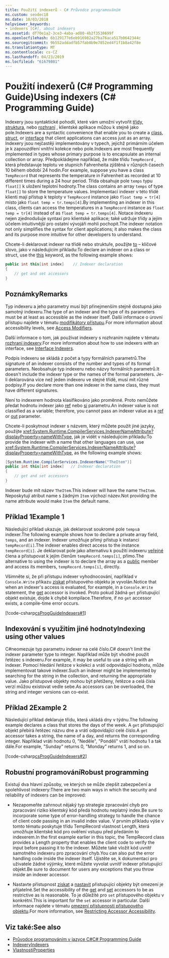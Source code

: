```yaml
---
title: Použití indexerů - C# Průvodce programováním
ms.custom: seodec18
ms.date: 10/03/2018
helpviewer_keywords:
- indexers [C#], about indexers
ms.assetid: df70e1a2-3ce3-4aba-ad80-4b2f3538699f
ms.openlocfilehash: 6b129177e6eb916982a27ba76aca517b0642344c
ms.sourcegitcommit: 9b552addadfb57fab0b9e7852ed4f1f1b8a42f8e
ms.translationtype: MT
ms.contentlocale: cs-CZ
ms.lasthandoff: 04/23/2019
ms.locfileid: "61679801"
---
```

# <a name="using-indexers-c-programming-guide"></a><span data-ttu-id="86ecb-102">Použití indexerů (C# Programming Guide)</span><span class="sxs-lookup"><span data-stu-id="86ecb-102">Using indexers (C# Programming Guide)</span></span>

<span data-ttu-id="86ecb-103">Indexery jsou syntaktické pohodlí, které vám umožní vytvořit [třídy](../../../csharp/language-reference/keywords/class.md), [struktura](../../../csharp/language-reference/keywords/struct.md), nebo [rozhraní](../../../csharp/language-reference/keywords/interface.md) , klientské aplikace můžou k stejně jako pole.</span><span class="sxs-lookup"><span data-stu-id="86ecb-103">Indexers are a syntactic convenience that enable you to create a [class](../../../csharp/language-reference/keywords/class.md), [struct](../../../csharp/language-reference/keywords/struct.md), or [interface](../../../csharp/language-reference/keywords/interface.md) that client applications can access just as an array.</span></span> <span data-ttu-id="86ecb-104">Indexery jsou nejčastěji implementovány v typech, jejichž primárním účelem je k zapouzdření vnitřní kolekce nebo pole.</span><span class="sxs-lookup"><span data-stu-id="86ecb-104">Indexers are most frequently implemented in types whose primary purpose is to encapsulate an internal collection or array.</span></span> <span data-ttu-id="86ecb-105">Předpokládejme například, že máte třídu `TempRecord` , která představuje teplotu ve stupních Fahrenheita zjištěná v různých časech 10 během období 24 hodin.</span><span class="sxs-lookup"><span data-stu-id="86ecb-105">For example, suppose you have a class `TempRecord` that represents the temperature in Fahrenheit as recorded at 10 different times during a 24 hour period.</span></span> <span data-ttu-id="86ecb-106">Třída obsahuje pole `temps` typu `float[]` k uložení teplotní hodnoty.</span><span class="sxs-lookup"><span data-stu-id="86ecb-106">The class contains an array `temps` of type `float[]` to store the temperature values.</span></span> <span data-ttu-id="86ecb-107">Implementací indexer v této třídě klienti mají přístup k teploty v `TempRecord` instance jako `float temp = tr[4]` místo jako `float temp = tr.temps[4]`.</span><span class="sxs-lookup"><span data-stu-id="86ecb-107">By implementing an indexer in this class, clients can access the temperatures in a `TempRecord` instance as `float temp = tr[4]` instead of as `float temp = tr.temps[4]`.</span></span> <span data-ttu-id="86ecb-108">Notace indexeru nejen zjednodušuje syntaxi pro klientské aplikace; také udržuje třídy a jejím účelem intuitivnější pro ostatní vývojáři mohli pochopit.</span><span class="sxs-lookup"><span data-stu-id="86ecb-108">The indexer notation not only simplifies the syntax for client applications; it also makes the class and its purpose more intuitive for other developers to understand.</span></span>  
  
<span data-ttu-id="86ecb-109">Chcete-li deklarovat indexer na třídě nebo struktuře, použijte [to](../../../csharp/language-reference/keywords/this.md) – klíčové slovo, jako v následujícím příkladu:</span><span class="sxs-lookup"><span data-stu-id="86ecb-109">To declare an indexer on a class or struct, use the [this](../../../csharp/language-reference/keywords/this.md) keyword, as the following example shows:</span></span>

```csharp
public int this[int index]    // Indexer declaration  
{  
    // get and set accessors  
}  
```

## <a name="remarks"></a><span data-ttu-id="86ecb-110">Poznámky</span><span class="sxs-lookup"><span data-stu-id="86ecb-110">Remarks</span></span>

<span data-ttu-id="86ecb-111">Typ indexeru a jeho parametry musí být přinejmenším stejně dostupná jako samotný indexeru.</span><span class="sxs-lookup"><span data-stu-id="86ecb-111">The type of an indexer and the type of its parameters must be at least as accessible as the indexer itself.</span></span> <span data-ttu-id="86ecb-112">Další informace o úrovní přístupu najdete v tématu [modifikátory přístupu](../../../csharp/language-reference/keywords/access-modifiers.md).</span><span class="sxs-lookup"><span data-stu-id="86ecb-112">For more information about accessibility levels, see [Access Modifiers](../../../csharp/language-reference/keywords/access-modifiers.md).</span></span>  
  
 <span data-ttu-id="86ecb-113">Další informace o tom, jak používat indexery s rozhraním najdete v tématu [rozhraní indexery](../../../csharp/programming-guide/indexers/indexers-in-interfaces.md).</span><span class="sxs-lookup"><span data-stu-id="86ecb-113">For more information about how to use indexers with an interface, see [Interface Indexers](../../../csharp/programming-guide/indexers/indexers-in-interfaces.md).</span></span>  
  
 <span data-ttu-id="86ecb-114">Podpis indexeru se skládá z počet a typy formálních parametrů.</span><span class="sxs-lookup"><span data-stu-id="86ecb-114">The signature of an indexer consists of the number and types of its formal parameters.</span></span> <span data-ttu-id="86ecb-115">Neobsahuje typ indexeru nebo názvy formálních parametrů.</span><span class="sxs-lookup"><span data-stu-id="86ecb-115">It doesn't include the indexer type or the names of the formal parameters.</span></span> <span data-ttu-id="86ecb-116">Je-li deklarována více než jeden indexeru ve stejné třídě, musí mít různé podpisy.</span><span class="sxs-lookup"><span data-stu-id="86ecb-116">If you declare more than one indexer in the same class, they must have different signatures.</span></span>  
  
 <span data-ttu-id="86ecb-117">Není to indexerem hodnota klasifikováno jako proměnné. Proto nemůžete předat hodnotu indexer jako [ref](../../../csharp/language-reference/keywords/ref.md) nebo [si](../../../csharp/language-reference/keywords/out-parameter-modifier.md) parametru.</span><span class="sxs-lookup"><span data-stu-id="86ecb-117">An indexer value is not classified as a variable; therefore, you cannot pass an indexer value as a [ref](../../../csharp/language-reference/keywords/ref.md) or [out](../../../csharp/language-reference/keywords/out-parameter-modifier.md) parameter.</span></span>  
  
 <span data-ttu-id="86ecb-118">Chcete-li poskytnout indexer s názvem, který můžete použít jiné jazyky, použijte <xref:System.Runtime.CompilerServices.IndexerNameAttribute?displayProperty=nameWithType>, jak je vidět v následujícím příkladu:</span><span class="sxs-lookup"><span data-stu-id="86ecb-118">To provide the indexer with a name that other languages can use, use <xref:System.Runtime.CompilerServices.IndexerNameAttribute?displayProperty=nameWithType>, as the following example shows:</span></span>  

```csharp
[System.Runtime.CompilerServices.IndexerName("TheItem")]  
public int this[int index]   // Indexer declaration  
{
    // get and set accessors  
}  
```

<span data-ttu-id="86ecb-119">Indexer bude mít název `TheItem`.</span><span class="sxs-lookup"><span data-stu-id="86ecb-119">This indexer will have the name `TheItem`.</span></span> <span data-ttu-id="86ecb-120">Neposkytují atribut name s žádným `Item` výchozí název.</span><span class="sxs-lookup"><span data-stu-id="86ecb-120">Not providing the name attribute would make `Item` the default name.</span></span>  
  
## <a name="example-1"></a><span data-ttu-id="86ecb-121">Příklad 1</span><span class="sxs-lookup"><span data-stu-id="86ecb-121">Example 1</span></span>  
  
<span data-ttu-id="86ecb-122">Následující příklad ukazuje, jak deklarovat soukromé pole `temps`a indexer.</span><span class="sxs-lookup"><span data-stu-id="86ecb-122">The following example shows how to declare a private array field, `temps`, and an indexer.</span></span> <span data-ttu-id="86ecb-123">Indexer umožňuje přímý přístup k instanci `tempRecord[i]`.</span><span class="sxs-lookup"><span data-stu-id="86ecb-123">The indexer enables direct access to the instance `tempRecord[i]`.</span></span> <span data-ttu-id="86ecb-124">Je deklarovat pole jako alternativu k použití indexeru [veřejné](../../../csharp/language-reference/keywords/public.md) člena a přistupovat k jejím členům `tempRecord.temps[i]`, přímo.</span><span class="sxs-lookup"><span data-stu-id="86ecb-124">The alternative to using the indexer is to declare the array as a [public](../../../csharp/language-reference/keywords/public.md) member and access its members, `tempRecord.temps[i]`, directly.</span></span>  
  
 <span data-ttu-id="86ecb-125">Všimněte si, že při přístupu indexer vyhodnocování, například v `Console.Write` příkazu [získat](../../../csharp/language-reference/keywords/get.md) přístupového objektu je vyvolán.</span><span class="sxs-lookup"><span data-stu-id="86ecb-125">Notice that when an indexer's access is evaluated, for example, in a `Console.Write` statement, the [get](../../../csharp/language-reference/keywords/get.md) accessor is invoked.</span></span> <span data-ttu-id="86ecb-126">Proto pokud žádná `get` přistupující objekt existuje, dojde k chybě kompilace.</span><span class="sxs-lookup"><span data-stu-id="86ecb-126">Therefore, if no `get` accessor exists, a compile-time error occurs.</span></span>  
  
 [!code-csharp[csProgGuideIndexers#1](~/samples/snippets/csharp/VS_Snippets_VBCSharp/csProgGuideIndexers/CS/Indexers.cs#1)]  
  
## <a name="indexing-using-other-values"></a><span data-ttu-id="86ecb-127">Indexování s využitím jiné hodnoty</span><span class="sxs-lookup"><span data-stu-id="86ecb-127">Indexing using other values</span></span>

<span data-ttu-id="86ecb-128">C#neomezuje typ parametru indexer na celé číslo.</span><span class="sxs-lookup"><span data-stu-id="86ecb-128">C# doesn't limit the indexer parameter type to integer.</span></span> <span data-ttu-id="86ecb-129">Například může být vhodné použít řetězec s indexeru.</span><span class="sxs-lookup"><span data-stu-id="86ecb-129">For example, it may be useful to use a string with an indexer.</span></span> <span data-ttu-id="86ecb-130">Pomocí hledání řetězce v kolekci a vrátí odpovídající hodnotu, může implementovat takové indexer.</span><span class="sxs-lookup"><span data-stu-id="86ecb-130">Such an indexer might be implemented by searching for the string in the collection, and returning the appropriate value.</span></span> <span data-ttu-id="86ecb-131">Jako přístupové objekty mohou být přetíženy, řetězce a celá čísla verzí můžou existovat vedle sebe.</span><span class="sxs-lookup"><span data-stu-id="86ecb-131">As accessors can be overloaded, the string and integer versions can co-exist.</span></span>  
  
## <a name="example-2"></a><span data-ttu-id="86ecb-132">Příklad 2</span><span class="sxs-lookup"><span data-stu-id="86ecb-132">Example 2</span></span>  
  
<span data-ttu-id="86ecb-133">Následující příklad deklaruje třídu, která ukládá dny v týdnu.</span><span class="sxs-lookup"><span data-stu-id="86ecb-133">The following example declares a class that stores the days of the week.</span></span> <span data-ttu-id="86ecb-134">A `get` přistupující objekt přebírá řetězec názvu dne a vrátí odpovídající celé číslo.</span><span class="sxs-lookup"><span data-stu-id="86ecb-134">A `get` accessor takes a string, the name of a day, and returns the corresponding integer.</span></span> <span data-ttu-id="86ecb-135">Například vrátí hodnotu 0, "Neděle", "Pondělí" vrátí hodnotu 1 a tak dále.</span><span class="sxs-lookup"><span data-stu-id="86ecb-135">For example, "Sunday" returns 0, "Monday" returns 1, and so on.</span></span>  
  
 [!code-csharp[csProgGuideIndexers#2](~/samples/snippets/csharp/VS_Snippets_VBCSharp/csProgGuideIndexers/CS/Indexers.cs#2)]  
  
## <a name="robust-programming"></a><span data-ttu-id="86ecb-136">Robustní programování</span><span class="sxs-lookup"><span data-stu-id="86ecb-136">Robust programming</span></span>

 <span data-ttu-id="86ecb-137">Existují dva hlavní způsoby, ve kterých se může zlepšit zabezpečení a spolehlivost indexery:</span><span class="sxs-lookup"><span data-stu-id="86ecb-137">There are two main ways in which the security and reliability of indexers can be improved:</span></span>  
  
- <span data-ttu-id="86ecb-138">Nezapomeňte zahrnout nějaký typ strategie zpracování chyb pro zpracování riziko klientský kód předá hodnotu neplatný index.</span><span class="sxs-lookup"><span data-stu-id="86ecb-138">Be sure to incorporate some type of error-handling strategy to handle the chance of client code passing in an invalid index value.</span></span> <span data-ttu-id="86ecb-139">V prvním příkladu výše v tomto tématu poskytuje třídu TempRecord vlastnost Length, která umožňuje klientské kód pro ověření vstupu před předáním to indexerem.</span><span class="sxs-lookup"><span data-stu-id="86ecb-139">In the first example earlier in this topic, the TempRecord class provides a Length property that enables the client code to verify the input before passing it to the indexer.</span></span> <span data-ttu-id="86ecb-140">Můžete také vložit kód uvnitř samotného indexeru pro zpracování chyb.</span><span class="sxs-lookup"><span data-stu-id="86ecb-140">You can also put the error handling code inside the indexer itself.</span></span> <span data-ttu-id="86ecb-141">Ujistěte se, k dokumentaci pro uživatele žádné výjimky, které můžete vyvolat uvnitř indexer přistupující objekt.</span><span class="sxs-lookup"><span data-stu-id="86ecb-141">Be sure to document for users any exceptions that you throw inside an indexer accessor.</span></span>  
  
- <span data-ttu-id="86ecb-142">Nastavte přístupnost [získat](../../../csharp/language-reference/keywords/get.md) a [nastavit](../../../csharp/language-reference/keywords/set.md) přistupující objekty být omezení je přijatelné.</span><span class="sxs-lookup"><span data-stu-id="86ecb-142">Set the accessibility of the [get](../../../csharp/language-reference/keywords/get.md) and [set](../../../csharp/language-reference/keywords/set.md) accessors to be as restrictive as is reasonable.</span></span> <span data-ttu-id="86ecb-143">To je důležité pro `set` přístupového objektu v konkrétní.</span><span class="sxs-lookup"><span data-stu-id="86ecb-143">This is important for the `set` accessor in particular.</span></span> <span data-ttu-id="86ecb-144">Další informace najdete v tématu [omezení přístupnosti přístupového objektu](../../../csharp/programming-guide/classes-and-structs/restricting-accessor-accessibility.md).</span><span class="sxs-lookup"><span data-stu-id="86ecb-144">For more information, see [Restricting Accessor Accessibility](../../../csharp/programming-guide/classes-and-structs/restricting-accessor-accessibility.md).</span></span>  
  
## <a name="see-also"></a><span data-ttu-id="86ecb-145">Viz také:</span><span class="sxs-lookup"><span data-stu-id="86ecb-145">See also</span></span>

- [<span data-ttu-id="86ecb-146">Průvodce programováním v jazyce C#</span><span class="sxs-lookup"><span data-stu-id="86ecb-146">C# Programming Guide</span></span>](../../../csharp/programming-guide/index.md)
- [<span data-ttu-id="86ecb-147">Indexery</span><span class="sxs-lookup"><span data-stu-id="86ecb-147">Indexers</span></span>](../../../csharp/programming-guide/indexers/index.md)
- [<span data-ttu-id="86ecb-148">Vlastnosti</span><span class="sxs-lookup"><span data-stu-id="86ecb-148">Properties</span></span>](../../../csharp/programming-guide/classes-and-structs/properties.md)
